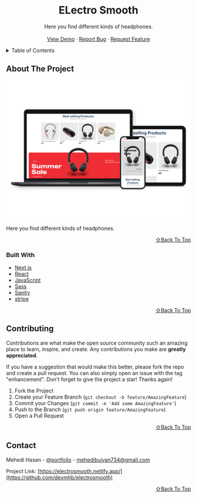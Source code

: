 <!-- PROJECT LOGO -->
<div align="center">
  <h1 align="center">ELectro Smooth</h1>

  <p align="center">
    Here you find different kinds of headphones.
    <br />
    <br />
    <a href="https://electrosmooth.netlify.app/">View Demo</a>
    ·
    <a href="https://github.com/devmhb/electrosmooth/issues">Report Bug</a>
    ·
    <a href="https://github.com/devmhb/electrosmooth/issues">Request Feature</a>
  </p>
</div>

<!-- TABLE OF CONTENTS -->
<details>
  <summary>Table of Contents</summary>
  <ol>
    <li>
      <a href="#about-the-project">About The Project</a>
      <ul>
        <li><a href="#built-with">Built With</a></li>
      </ul>
    </li>
    <li><a href="#contributing">Contributing</a></li>
    <li><a href="#contact">Contact</a></li>
  </ol>
</details>

<!-- ABOUT THE PROJECT -->

## About The Project

[![Product Name Screen Shot][product-screenshot]](https://electrosmooth.netlify.app/)

Here you find different kinds of headphones.

<p align="right"><a href="#top">⇧Back To Top</a></p>

### Built With

- [Next.js](https://nextjs.org/)
- [React](https://reactjs.org/)
- [JavaScript](https://developer.mozilla.org/en-US/docs/Web/JavaScript)
- [Sass](https://sass-lang.com/)
- [Sanity](https://www.sanity.io/)
- [stripe](https://stripe.com/)

<p align="right"><a href="#top">⇧Back To Top</a></p>

<!-- CONTRIBUTING -->

## Contributing

Contributions are what make the open source community such an amazing place to learn, inspire, and create. Any contributions you make are **greatly appreciated**.

If you have a suggestion that would make this better, please fork the repo and create a pull request. You can also simply open an issue with the tag "enhancement".
Don't forget to give the project a star! Thanks again!

1. Fork the Project
2. Create your Feature Branch (`git checkout -b feature/AmazingFeature`)
3. Commit your Changes (`git commit -m 'Add some AmazingFeature'`)
4. Push to the Branch (`git push origin feature/AmazingFeature`)
5. Open a Pull Request

<p align="right"><a href="#top">⇧Back To Top</a></p>

<!-- CONTACT -->

## Contact

Mehedi Hasan - [@portfoilo](https://devmhb.netlify.app/) - mehedibuiyan734@gmail.com

Project Link: [https://electrosmooth.netlify.app/](https://github.com/devmhb/electrosmooth)

<p align="right"><a href="#top">⇧Back To Top</a></p>

[product-screenshot]: public/product.jpg
